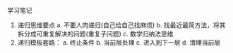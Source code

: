 学习笔记
1. 递归思维要点
    a. 不要人肉递归(自己给自己找麻烦)
    b. 找最近最简方法，将其拆分成可重复解决的问题(重复子问题)
    c. 数学归纳法思维
2. 递归模板套路：
    a. 终止条件
    b. 当前层处理
    c. 进入到下一层
    d. 清理当前层